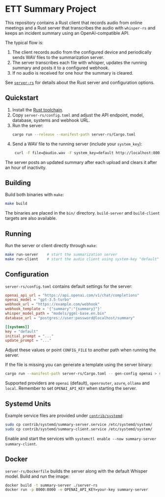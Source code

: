 # ETT Summary Project

This repository contains a Rust client that records audio from online meetings and a Rust server that transcribes the audio with `whisper-rs` and keeps an incident summary using an OpenAI-compatible API.

The typical flow is:

1. The client records audio from the configured device and periodically sends WAV files to the summarization server.
2. The server transcribes each file with whisper, updates the running summary and posts it to a configured webhook.
3. If no audio is received for one hour the summary is cleared.

See [`server-rs`](server-rs/) for details about the Rust server and configuration options.

## Quickstart

1. Install the [Rust toolchain](https://www.rust-lang.org/tools/install).
2. Copy `server-rs/config.toml` and adjust the API endpoint, model, database, systems and webhook URL.
3. Run the server:
   ```bash
   cargo run --release --manifest-path server-rs/Cargo.toml
   ```
4. Send a WAV file to the running server (include your `system_key`):
   ```bash
    curl -F file=@audio.wav -F system_key=default http://localhost:8000/upload
   ```
The server posts an updated summary after each upload and clears it after an hour of inactivity.

## Building

Build both binaries with `make`:

```bash
make build
```

The binaries are placed in the `bin/` directory. `build-server` and `build-client` targets are also available.

## Running

Run the server or client directly through `make`:

```bash
make run-server    # start the summarization server
make run-client    # start the audio client using system-key "default"
```

## Configuration

`server-rs/config.toml` contains default settings for the server:

```toml
openai_api_url = "https://api.openai.com/v1/chat/completions"
openai_model = "gpt-3.5-turbo"
webhook_url = "https://example.com/webhook"
webhook_template = '{"summary":"{summary}"}'
whisper_model_path = "models/ggml-base.en.bin"
database_url = "postgres://user:password@localhost/summary"

[[systems]]
key = "default"
initial_prompt = "..."
update_prompt = "..."
```

Adjust these values or point `CONFIG_FILE` to another path when running the server.

If the file is missing you can generate a template using the server binary:

```bash
cargo run --manifest-path server-rs/Cargo.toml -- gen-config openai > server-rs/config.toml
```

Supported providers are `openai` (default), `openrouter`, `azure`, `ollama` and `local`.
Remember to set `OPENAI_API_KEY` when starting the server.

## Systemd Units

Example service files are provided under [`contrib/systemd`](contrib/systemd):

```bash
sudo cp contrib/systemd/summary-server.service /etc/systemd/system/
sudo cp contrib/systemd/summary-client.service /etc/systemd/system/
```

Enable and start the services with `systemctl enable --now summary-server summary-client`.

## Docker

`server-rs/Dockerfile` builds the server along with the default Whisper model. Build and run the image:

```bash
docker build -t summary-server ./server-rs
docker run -p 8000:8000 -e OPENAI_API_KEY=your-key summary-server
```

